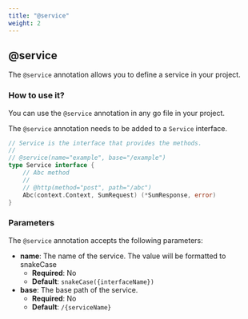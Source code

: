 ```yaml
---
title: "@service"
weight: 2
---
```


## @service

The `@service` annotation allows you to define a service in your project.


### How to use it?

You can use the `@service` annotation in any go file in your project.

The `@service` annotation needs to be added to a `Service` interface.

```go
// Service is the interface that provides the methods.
//
// @service(name="example", base="/example")
type Service interface {
    // Abc method
    //
    // @http(method="post", path="/abc")
    Abc(context.Context, SumRequest) (*SumResponse, error)
}
```

### Parameters

The `@service` annotation accepts the following parameters:

- **name**: The name of the service. The value will be formatted to snakeCase
  - **Required**: No
  - **Default**: `snakeCase({interfaceName})`
- **base**: The base path of the service.
  - **Required**: No
  - **Default**: `/{serviceName}`
